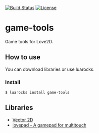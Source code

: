 [![Build Status](https://travis-ci.org/DeybisMelendez/lua-vector.svg?branch=master)](https://travis-ci.org/DeybisMelendez/lua-vector)
[![License](http://img.shields.io/badge/License-MIT-brightgreen.svg)](LICENSE)

# game-tools

Game tools for Love2D.

## How to use

You can download libraries or use luarocks.

### Install

```$ luarocks install game-tools```

## Libraries

- [Vector 2D](https://github.com/DeybisMelendez/game-tools/vector.md)
- [lovepad - A gamepad for multitouch](https://github.com/DeybisMelendez/game-tools/lovepad.md)